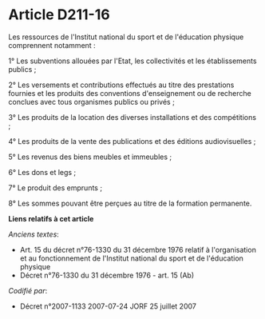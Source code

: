 # Article D211-16

Les ressources de l'Institut national du sport et de l'éducation physique comprennent notamment :

1° Les subventions allouées par l'Etat, les collectivités et les établissements publics ;

2° Les versements et contributions effectués au titre des prestations fournies et les produits des conventions d'enseignement
ou de recherche conclues avec tous organismes publics ou privés ;

3° Les produits de la location des diverses installations et des compétitions ;

4° Les produits de la vente des publications et des éditions audiovisuelles ;

5° Les revenus des biens meubles et immeubles ;

6° Les dons et legs ;

7° Le produit des emprunts ;

8° Les sommes pouvant être perçues au titre de la formation permanente.

**Liens relatifs à cet article**

_Anciens textes_:

  - Art. 15 du décret n°76-1330 du 31 décembre 1976 relatif à l'organisation et au fonctionnement de l'Institut national du sport et de l'éducation physique
  - Décret n°76-1330 du 31 décembre 1976 - art. 15 (Ab)

_Codifié par_:

  - Décret n°2007-1133 2007-07-24 JORF 25 juillet 2007
